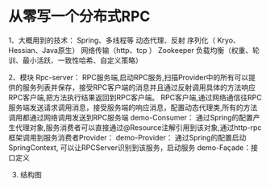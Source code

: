 # 从零写一个分布式RPC

1、大概用到的技术：
Spring、多线程等
动态代理、反射
序列化（ Kryo、Hessian、Java原生）
网络传输（http、tcp ）
Zookeeper
负载均衡（权重、轮训、最小活跃、一致性哈希、自定义策略）

2、模块
Rpc-server：
RPC服务端,启动RPC服务,扫描Provider中的所有可以提供的服务列表并保存，接受RPC客户端的消息并且通过反射调用具体的方法响应RPC客户端,把方法执行结果返回到RPC客户端。
RPC客户端,通过网络通信往RPC服务端发送请求调用消息，接受服务端的响应消息，配置动态代理类,所有的方法调用都通过网络调用发送到RPC服务端
demo-Consumer：
通过Spring的配置产生代理对象,服务消费者可以直接通过@Resource注解引用到该对象,通过http-rpc框架调用到服务消费者Provider：
demo-Provider：
通过Spring的配置启动SpringContext, 可以让RPCServer识别到该服务，启动服务
demo-Façade：接口定义

3. 结构图



